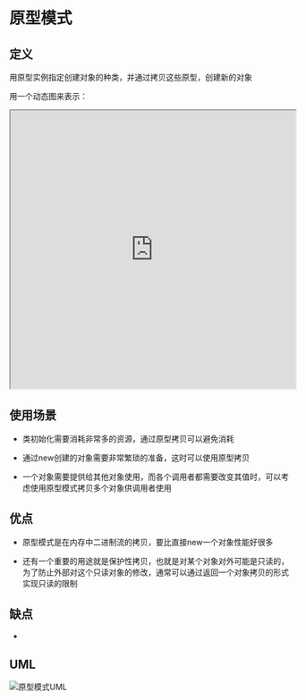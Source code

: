 # 原型模式

## 定义

用原型实例指定创建对象的种类，并通过拷贝这些原型，创建新的对象

用一个动态图来表示：

<iframe height=498 width=510 src="https://github.com/a511480568/design-pattern/blob/master/image/%E9%B8%A3%E4%BA%BA.gif"></iframe>

## 使用场景

* 类初始化需要消耗非常多的资源，通过原型拷贝可以避免消耗

* 通过new创建的对象需要非常繁琐的准备，这时可以使用原型拷贝

* 一个对象需要提供给其他对象使用，而各个调用者都需要改变其值时，可以考虑使用原型模式拷贝多个对象供调用者使用

## 优点

* 原型模式是在内存中二进制流的拷贝，要比直接new一个对象性能好很多

* 还有一个重要的用途就是保护性拷贝，也就是对某个对象对外可能是只读的，为了防止外部对这个只读对象的修改，通常可以通过返回一个对象拷贝的形式实现只读的限制

## 缺点

* 

## UML

![原型模式UML](https://ws1.sinaimg.cn/large/7ebba446ly1fyt7v2o65hj20qc0hc0tn.jpg)